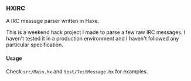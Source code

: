 ### HXIRC

A IRC message parser written in Haxe.

This is a weekend hack project I made to parse a few raw IRC messages. I haven't tested it in a production environment and I haven't followed any particular specification.

#### Usage
Check `src/Main.hx` and `test/TestMessage.hx` for examples.
